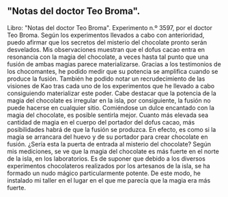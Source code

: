 ## "Notas del doctor Teo Broma".
Libro: "Notas del doctor Teo Broma".
Experimento n.º 3597, por el doctor Teo Broma.
Según los experimentos llevados a cabo con anterioridad, puedo afirmar que los secretos del misterio del chocolate pronto serán desvelados. Mis observaciones muestran que el dofus cacao entra en resonancia con la magia del chocolate, a veces hasta tal punto que una fusión de ambas magias parece materializarse. Gracias a los testimonios de los chocomantes, he podido medir que su potencia se amplifica cuando se produce la fusión. También he podido notar un recrudecimiento de las visiones de Kao tras cada uno de los experimentos que he llevado a cabo consiguiendo materializar este poder.
Cabe destacar que la potencia de la magia del chocolate es irregular en la isla, por consiguiente, la fusión no puede hacerse en cualquier sitio. Comiéndose un dulce encantado con la magia del chocolate, es posible sentirla mejor. Cuanto más elevada sea cantidad de magia en el cuerpo del portador del dofus cacao, más posibilidades habrá de que la fusión se produzca. En efecto, es como si la magia se arrancara del huevo y de su portador para crear chocolate en fusión. ¿Sería esta la puerta de entrada al misterio del chocolate?
Según mis mediciones, se ve que la magia del chocolate es más fuerte en el norte de la isla, en los laboratorios. Es de suponer que debido a los diversos experimentos chocolateros realizados por los artesanos de la isla, se ha formado un nudo mágico particularmente potente. De este modo, he instalado mi taller en el lugar en el que me parecía que la magia era más fuerte.